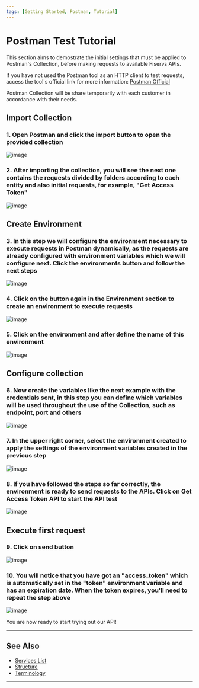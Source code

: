 ```yaml
---
tags: [Getting Started, Postman, Tutorial]
---
```



# Postman Test Tutorial

This section aims to demostrate the initial settings that must be applied to Postman's Collection, before making requests to available Fiservs APIs.

If you have not used the Postman tool as an HTTP client to test requests, access the tool's official link for more information: [Postman Official](https://www.postman.com/)

Postman Collection will be share temporarily with each customer in accordance with their needs.

## Import Collection

### 1. Open Postman and click the import button to open the provided collection

![image](https://user-images.githubusercontent.com/111396588/223823808-2d79de52-0b42-4500-b6ee-31bf49c818ad.png)

### 2. After importing the collection, you will see the next one contains the requests divided by folders according to each entity and also initial requests, for example, "Get Access Token"

![image](https://user-images.githubusercontent.com/111396588/223823863-c76ef596-2ab8-473a-b801-9cd0980edea7.png)

## Create Environment

### 3. In this step we will configure the environment necessary to execute requests in Postman dynamically, as the requests are already configured with environment variables which we will configure next. Click the environments button and follow the next steps

![image](https://user-images.githubusercontent.com/111396588/223825081-8f5e489e-04b0-4450-9e2e-a2a0adffa375.png)

### 4. Click on the button again in the Environment section to create an environment to execute requests

![image](https://user-images.githubusercontent.com/111396588/223825110-985fce44-fbfd-4713-83f9-ddd85954b08a.png)

### 5. Click on the environment and after define the name of this environment

![image](https://user-images.githubusercontent.com/111396588/223825130-b65824be-7525-4df5-80e5-bc9934e4dcd6.png)

## Configure collection

### 6. Now create the variables like the next example with the credentials sent, in this step you can define which variables will be used throughout the use of the Collection, such as endpoint, port and others

![image](https://user-images.githubusercontent.com/111396588/223825150-eae49a0b-c45c-46d5-a365-982e08e69922.png)

### 7. In the upper right corner, select the environment created to apply the settings of the environment variables created in the previous step

![image](https://user-images.githubusercontent.com/111396588/223825174-82bca4fb-bcd5-4b6e-b2ba-f93651088a00.png)

### 8. If you have followed the steps so far correctly, the environment is ready to send requests to the APIs. Click on Get Access Token API to start the API test

![image](https://user-images.githubusercontent.com/111396588/223825212-38ced20b-4446-4b54-b3d5-2b1b1f291ec4.png)                 

## Execute first request

### 9. Click on send button

![image](https://user-images.githubusercontent.com/111396588/223825243-f72d7a6c-89bf-4281-b055-6ff96b718ba6.png)

### 10. You will notice that you have got an "access_token" which is automatically set in the "token" environment variable and has an expiration date. When the token expires, you'll need to repeat the step above

![image](https://user-images.githubusercontent.com/111396588/223825263-3f1a2342-9731-417d-9de5-a7ba28628b1d.png)

You are now ready to start trying out our API!

---

## See Also

- [Services List](?path=docs/english/getting-started/messages-list.md)
- [Structure](?path=docs/english/getting-started/structure.md)
- [Terminology](?path=docs/english/getting-started/terminology.md)

---
